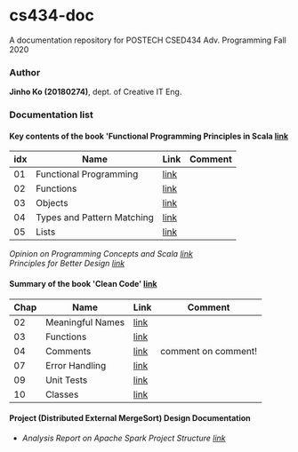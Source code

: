 # cs434-doc
A documentation repository for POSTECH CSED434 Adv. Programming Fall 2020

### Author
**Jinho Ko (20180274)**, dept. of Creative IT Eng. 

### Documentation list

#### Key contents of the book 'Functional Programming Principles in Scala [link](https://courseware.epfl.ch/courses/course-v1:EPFL+progfun1+2018_T1/about)
| idx | Name             | Link | Comment |
|------|------------------|---------|---------|
| 01   | Functional Programming | [link](./functional-programming-principles-in-scala/01-functional-programming.md)        |         |
| 02   | Functions        | [link](./functional-programming-principles-in-scala/02-functions.md)        |         |
| 03   | Objects                  | [link](./functional-programming-principles-in-scala/03-objects.md)        |         |
| 04   | Types and Pattern Matching | [link](./functional-programming-principles-in-scala/04-types-and-pattern-matching.md) |   |
| 05   | Lists | [link](./functional-programming-principles-in-scala/05-lists.md) |

*Opinion on Programming Concepts and Scala [link](./etc/programming-concepts-and-scala.md)*  
*Principles for Better Design [link](./etc/principles-for-better-design.md)* 

#### Summary of the book 'Clean Code' [link](https://www.amazon.com/Clean-Code-Handbook-Software-Craftsmanship/dp/0132350882)

| Chap | Name             | Link | Comment |
|------|------------------|---------|---------|
| 02   | Meaningful Names | [link](./clean-code/chap02-meaningful_names.md)        |         |
| 03   | Functions        | [link](./clean-code/chap03-functions.md)        |         |
| 04   | Comments                 | [link](./clean-code/chap04-comments.md)        | comment on comment!        |
| 07   | Error Handling         | [link](./clean-code/chap07-error_handling.md)        |        |
| 09   | Unit Tests         | [link](./clean-code/chap09-unit-tests.md)        |        |
| 10   | Classes         | [link](./clean-code/chap10-classes.md)        |        |

#### Project (Distributed External MergeSort) Design Documentation

- *Analysis Report on Apache Spark Project Structure [link](./project/apache-spark-analysis.md)*
